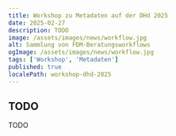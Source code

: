 ```yaml
---
title: Workshop zu Metadaten auf der DHd 2025
date: 2025-02-27
description: TODO
image: /assets/images/news/workflow.jpg
alt: Sammlung von FDM-Beratungsworkflows
ogImage: /assets/images/news/workflow.jpg
tags: ['Workshop', 'Metadaten']
published: true
localePath: workshop-dhd-2025
---
```


## TODO

TODO
